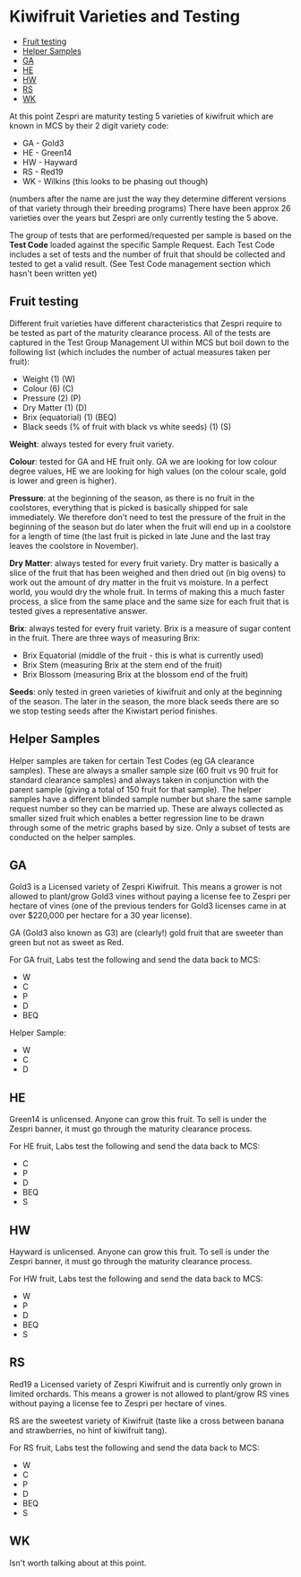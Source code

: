 # **Kiwifruit Varieties and Testing**
- [Fruit testing](#fruit-testing)
- [Helper Samples](#helper-samples)
- [GA](#ga)
- [HE](#he)
- [HW](#hw)
- [RS](#rs)
- [WK](#wk)

At this point Zespri are maturity testing 5 varieties of kiwifruit which are known in MCS by their 2 digit variety code:

- GA - Gold3
- HE - Green14
- HW - Hayward 
- RS - Red19
- WK - Wilkins (this looks to be phasing out though)

(numbers after the name are just the way they determine different versions of that variety through their breeding programs) There have been approx 26 varieties over the years but Zespri are only currently testing the 5 above.

The group of tests that are performed/requested per sample is based on the **Test Code** loaded against the specific Sample Request. Each Test Code includes a set of tests and the number of fruit that should be collected and tested to get a valid result. (See Test Code management section which hasn't been written yet)
## **Fruit testing**
Different fruit varieties have different characteristics that Zespri require to be tested as part of the maturity clearance process. All of the tests are captured in the Test Group Management UI within MCS but boil down to the following list (which includes the number of actual measures taken per fruit):

- Weight (1) (W)
- Colour (6) (C)
- Pressure (2) (P)
- Dry Matter (1) (D)
- Brix (equatorial) (1) (BEQ)
- Black seeds (% of fruit with black vs white seeds) (1) (S)

**Weight**: always tested for every fruit variety.

**Colour**: tested for GA and HE fruit only. GA we are looking for low colour degree values, HE we are looking for high values (on the colour scale, gold is lower and green is higher).

**Pressure**: at the beginning of the season, as there is no fruit in the coolstores, everything that is picked is basically shipped for sale immediately. We therefore don’t need to test the pressure of the fruit in the beginning of the season but do later when the fruit will end up in a coolstore for a length of time (the last fruit is picked in late June and the last tray leaves the coolstore in November).

**Dry Matter**: always tested for every fruit variety. Dry matter is basically a slice of the fruit that has been weighed and then dried out (in big ovens) to work out the amount of dry matter in the fruit vs moisture. In a perfect world, you would dry the whole fruit. In terms of making this a much faster process, a slice from the same place and the same size for each fruit that is tested gives a representative answer. 

**Brix**: always tested for every fruit variety. Brix is a measure of sugar content in the fruit. There are three ways of measuring Brix:

- Brix Equatorial (middle of the fruit - this is what is currently used)
- Brix Stem (measuring Brix at the stem end of the fruit)
- Brix Blossom (measuring Brix at the blossom end of the fruit)

**Seeds**: only tested in green varieties of kiwifruit and only at the beginning of the season. The later in the season, the more black seeds there are so we stop testing seeds after the Kiwistart period finishes.
## **Helper Samples**
Helper samples are taken for certain Test Codes (eg GA clearance samples). These are always a smaller sample size (60 fruit vs 90 fruit for standard clearance samples) and always taken in conjunction with the parent sample (giving a total of 150 fruit for that sample). The helper samples have a different blinded sample number but share the same sample request number so they can be married up. These are always collected as smaller sized fruit which enables a better regression line to be drawn through some of the metric graphs based by size. Only a subset of tests are conducted on the helper samples. 
## **GA**
Gold3 is a Licensed variety of Zespri Kiwifruit. This means a grower is not allowed to plant/grow Gold3 vines without paying a license fee to Zespri per hectare of vines (one of the previous tenders for Gold3 licenses came in at over $220,000 per hectare for a 30 year license).

GA (Gold3 also known as G3) are (clearly!) gold fruit that are sweeter than green but not as sweet as Red.

For GA fruit, Labs test the following and send the data back to MCS:

- W
- C
- P
- D
- BEQ

Helper Sample:

- W
- C
- D
## **HE**
Green14 is unlicensed. Anyone can grow this fruit. To sell is under the Zespri banner, it must go through the maturity clearance process. 

For HE fruit, Labs test the following and send the data back to MCS:

- C
- P
- D
- BEQ
- S
## **HW**
Hayward is unlicensed. Anyone can grow this fruit. To sell is under the Zespri banner, it must go through the maturity clearance process. 

For HW fruit, Labs test the following and send the data back to MCS:

- W
- P
- D
- BEQ
- S
## **RS**
Red19 a Licensed variety of Zespri Kiwifruit and is currently only grown in limited orchards. This means a grower is not allowed to plant/grow RS vines without paying a license fee to Zespri per hectare of vines.

RS are the sweetest variety of Kiwifruit (taste like a cross between banana and strawberries, no hint of kiwifruit tang).

For RS fruit, Labs test the following and send the data back to MCS:

- W
- C
- P
- D
- BEQ
- S
## **WK** 
Isn't worth talking about at this point.
